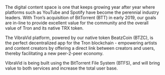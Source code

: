 The digital content space is one that keeps growing year after year where platforms such as YouTube and Spotify have become the perennial industry leaders. With Tron’s acquisition of BitTorrent (BTT) in early 2019, our goals are in-line to provide excellent value for the community and the overall value of Tron and its native TRX token. 

The VibraVid platform, powered by our native token BeatzCoin (BTZC), is the perfect decentralized app for the Tron blockchain - empowering artists and content creators by offering a direct link between creators and users, thereby facilitating a new peer-2-peer economy.

VibraVid is being built using the BitTorrent File System (BTFS), and will bring value to both services and increase the total user base. 



